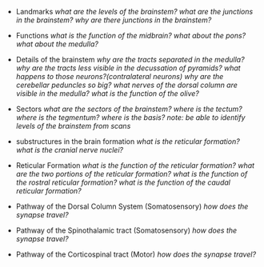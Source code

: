 
- Landmarks
*what are the levels of the brainstem?*
*what are the junctions in the brainstem?*
*why are there junctions in the brainstem?*

- Functions
*what is the function of the midbrain? what about the pons? what about the medulla?*

- Details of the brainstem
*why are the tracts separated in the medulla?*
*why are the tracts less visible in the decussation of pyramids? what happens to those neurons?(contralateral neurons)*
*why are the cerebellar peduncles so big?*
*what nerves of the dorsal column are visible in the medulla?*
*what is the function of the olive?*

- Sectors
*what are the sectors of the brainstem?*
*where is the tectum?*
*where is the tegmentum?*
*where is the basis?*
*note: be able to identify levels of the brainstem from scans*

- substructures in the brain formation
*what is the reticular formation?*
*what is the cranial nerve nuclei?*

- Reticular Formation
*what is the function of the reticular formation?*
*what are the two portions of the reticular formation?*
*what is the function of the rostral reticular formation?*
*what is the function of the caudal reticular formation?*

- Pathway of the Dorsal Column System (Somatosensory)
*how does the synapse travel?*

- Pathway of the Spinothalamic tract (Somatosensory)
*how does the synapse travel?*

- Pathway of the Corticospinal tract (Motor)
*how does the synapse travel?*

